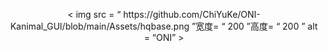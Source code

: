 <p align="center">
  <a> < img src = “ https://github.com/ChiYuKe/ONI-Kanimal_GUI/blob/main/Assets/hqbase.png ”宽度= “ 200 ”高度= “ 200 ” alt = “ONI” ></a> 
</p>
